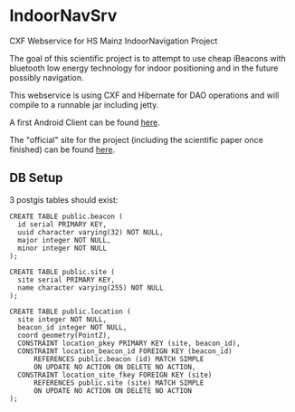# IndoorNavSrv
CXF Webservice for HS Mainz IndoorNavigation Project

The goal of this scientific project is to attempt to use cheap iBeacons with bluetooth low energy technology for indoor positioning and in the future possibly navigation.


This webservice is using CXF and Hibernate for DAO operations and will compile to a runnable jar including jetty.

A first Android Client can be found <a href="https://github.com/KekSfabrik/IndoorNavCl">here</a>.

The "official" site for the project (including the scientific paper once finished) can be found 
<a href="http://i3mainz.hs-mainz.de/de/studentenprojekt/indoor-positionsbestimmung-mit-hilfe-von-ibeacons">here</a>.

## DB Setup
3 postgis tables should exist:
```
CREATE TABLE public.beacon (
  id serial PRIMARY KEY,
  uuid character varying(32) NOT NULL,
  major integer NOT NULL,
  minor integer NOT NULL
);
```
```
CREATE TABLE public.site (
  site serial PRIMARY KEY,
  name character varying(255) NOT NULL
);
```
```
CREATE TABLE public.location (
  site integer NOT NULL,
  beacon_id integer NOT NULL,
  coord geometry(PointZ),
  CONSTRAINT location_pkey PRIMARY KEY (site, beacon_id),
  CONSTRAINT location_beacon_id FOREIGN KEY (beacon_id)
      REFERENCES public.beacon (id) MATCH SIMPLE
      ON UPDATE NO ACTION ON DELETE NO ACTION,
  CONSTRAINT location_site_fkey FOREIGN KEY (site)
      REFERENCES public.site (site) MATCH SIMPLE
      ON UPDATE NO ACTION ON DELETE NO ACTION
);
```
